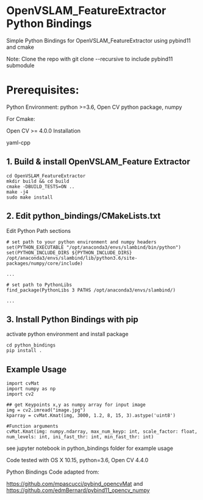 # OpenVSLAM_FeatureExtractor Python Bindings

Simple Python Bindings for OpenVSLAM_FeatureExtractor using pybind11 and cmake

Note:
Clone the repo with git clone --recursive to include pybind11 submodule

# Prerequisites:

Python Environment: python >=3.6, Open CV python package, numpy

For Cmake:

Open CV >= 4.0.0 Installation

yaml-cpp


## 1. Build & install OpenVSLAM_Feature Extractor

```
cd OpenVSLAM_FeatureExtractor
mkdir build && cd build
cmake -DBUILD_TESTS=ON ..
make -j4
sudo make install
```

## 2. Edit python_bindings/CMakeLists.txt

Edit Python Path sections

```
# set path to your python environment and numpy headers
set(PYTHON_EXECUTABLE "/opt/anaconda3/envs/slambind/bin/python")
set(PYTHON_INCLUDE_DIRS ${PYTHON_INCLUDE_DIRS} /opt/anaconda3/envs/slambind/lib/python3.6/site-packages/numpy/core/include)

...

# set path to PythonLibs
find_package(PythonLibs 3 PATHS /opt/anaconda3/envs/slambind/)

...

```
## 3. Install Python Bindings with pip

activate python environment and install package

```
cd python_bindings
pip install .

```

## Example Usage

```{python}
import cvMat
import numpy as np
import cv2

## get Keypoints x,y as numpy array for input image
img = cv2.imread("image.jpg")
kparray = cvMat.Kmat(img, 3000, 1.2, 8, 15, 3).astype('uint8')

```

```
#Function arguments
cvMat.Kmat(img: numpy.ndarray, max_num_keyp: int, scale_factor: float, num_levels: int, ini_fast_thr: int, min_fast_thr: int)
```

see jupyter notebook in python_bindings folder for example usage

Code tested with OS X 10.15, python=3.6, Open CV 4.4.0

Python Bindings Code adapted from:

https://github.com/mpascucci/pybind_opencvMat
and
https://github.com/edmBernard/pybind11_opencv_numpy
